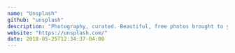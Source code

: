 ```yaml
---
name: "Unsplash"
github: "unsplash"
description: "Photography, curated. Beautiful, free photos brought to you by the most generous community of photographers."
website: "https://unsplash.com/"
date: 2018-05-25T12:34:37-04:00
---
```

